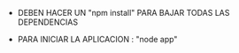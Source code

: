 - DEBEN HACER UN "npm install" PARA BAJAR TODAS LAS DEPENDENCIAS

- PARA INICIAR LA APLICACION : "node app"
